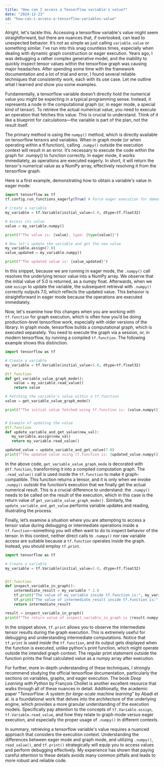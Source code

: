 ```yaml
---
title: "How can I access a TensorFlow variable's value?"
date: "2024-12-23"
id: "how-can-i-access-a-tensorflow-variables-value"
---
```


Alright, let's tackle this. Accessing a tensorflow variable's value might seem straightforward, but there are nuances that, if overlooked, can lead to unexpected behavior. It’s not as simple as just calling `variable.value` or something similar. I’ve run into this snag countless times, especially when dealing with dynamic graph construction or eager execution. Years ago, I was debugging a rather complex generative model, and the inability to quickly inspect tensor values within the tensorflow graph was causing major headaches. After spending some time with the framework documentation and a lot of trial and error, I found several reliable techniques that consistently work, each with its use case. Let me outline what I learned and show you some examples.

Fundamentally, a tensorflow variable doesn't directly hold the numerical value you might be expecting in a typical programming sense. Instead, it represents a node in the computational graph (or, in eager mode, a special kind of tensor). To retrieve the actual numerical value, you need to execute an operation that fetches this value. This is crucial to understand. Think of it like a blueprint for calculations—the variable is part of the plan, not the result itself.

The primary method is using the `numpy()` method, which is directly available on tensorflow tensors and variables. When in graph mode (or when operating within a tf.function), calling `.numpy()` outside the execution context will result in an error. It’s necessary to execute the code within the graph for .numpy() to function correctly. In eager mode, it works immediately, as operations are executed eagerly. In short, it will return the tensor's numerical value as a NumPy array, effectively resolving it from the tensorflow graph.

Here is a first example, demonstrating how to obtain a variable's value in eager mode:

```python
import tensorflow as tf
tf.config.run_functions_eagerly(True) # Force eager execution for demonstration purposes

# Create a variable
my_variable = tf.Variable(initial_value=5.0, dtype=tf.float32)

# Access its value
value = my_variable.numpy()

print(f"The value is: {value}, type: {type(value)}")

# Now let's update the variable and get the new value
my_variable.assign(7.0)
value_updated = my_variable.numpy()

print(f"The updated value is: {value_updated}")
```

In this snippet, because we are running in eager mode, the `.numpy()` call resolves the underlying tensor value into a NumPy array. We observe that the initial value of 5.0 is returned, as a numpy float. Afterwards, when we use `assign` to update the variable, the subsequent retrieval with `.numpy()` correctly outputs 7.0, which reflects the updated value. This behavior is straightforward in eager mode because the operations are executed immediately.

Now, let's examine how this changes when you are working with `tf.function` for graph execution, which is often how you’d be doing production-level tensorflow work, especially with older versions of the library. In graph mode, tensorflow builds a computational graph, which is executed separately. You need to execute the graph via a session, or, in modern tensorflow, by running a compiled `tf.function`. The following example shows this distinction.

```python
import tensorflow as tf

# Create a variable
my_variable = tf.Variable(initial_value=5.0, dtype=tf.float32)

@tf.function
def get_variable_value_graph_mode():
    value = my_variable.read_value()
    return value

# Fetching the variable's value within a tf.function
value = get_variable_value_graph_mode()

print(f"The initial value fetched using tf.function is: {value.numpy()}")


# Example of updating the value
@tf.function
def update_variable_and_get_value(new_val):
   my_variable.assign(new_val)
   return my_variable.read_value()

updated_value = update_variable_and_get_value(7.0)
print(f"The updated value using tf.function is: {updated_value.numpy()}")
```

In the above code, `get_variable_value_graph_mode` is decorated with `@tf.function`, transforming it into a compiled computation graph. The `.read_value()` call is used inside the `tf.function` to make it graph-compatible. This function returns a tensor, and it is only when we invoke `.numpy()` *outside* the function’s execution that we finally get the actual numerical result. This is a crucial difference to understand: the `.numpy()` needs to be called on the result of the execution, which in this case is the return value of `get_variable_value_graph_mode()`. Similarly, the `update_variable_and_get_value` performs variable updates and reading, illustrating the process.

Finally, let’s examine a situation where you are attempting to access a tensor value during debugging or intermediate operations inside a `tf.function`—something you will often want to do to inspect behavior of the tensor. In this context, neither direct calls to `.numpy()` nor raw variable access are suitable because a `tf.function` operates inside the graph. Instead, you should employ `tf.print`.

```python
import tensorflow as tf

# Create a variable
my_variable = tf.Variable(initial_value=5.0, dtype=tf.float32)


@tf.function
def inspect_variable_in_graph():
    intermediate_result = my_variable * 2.0
    tf.print("The value of my_variable inside tf.function is:", my_variable.read_value())
    tf.print("The value of intermediate_result inside tf.function is:", intermediate_result)
    return intermediate_result

result = inspect_variable_in_graph()
print(f"The return value of inspect_variable_in_graph is {result.numpy()}")
```

In the snippet above, `tf.print` allows you to observe the intermediate tensor results during the graph execution. This is extremely useful for debugging and understanding intermediate computations. Notice that `tf.print` is used *inside* the `tf.function`, and its output gets displayed when the function is executed, unlike python's print function, which might operate outside the intended graph context. The regular print statement outside the function prints the final calculated value as a numpy array after execution.

For further, more in-depth understanding of these techniques, I strongly recommend studying the official tensorflow documentation, particularly the sections on variables, graphs, and eager execution. The book *Deep Learning with Python* by François Chollet is another excellent resource that walks through all of these nuances in detail. Additionally, the academic paper "*TensorFlow: A system for large-scale machine learning*" by Abadi et al. is a foundational work that delves into the architecture of the underlying engine, which provides a more granular understanding of the execution models. Specifically pay attention to the concepts of `tf.Variable.assign`, `tf.Variable.read_value`, and how they relate to graph mode versus eager execution, and especially the proper usage of `.numpy()` in different contexts.

In summary, retrieving a tensorflow variable's value requires a nuanced approach that considers the execution context. Understanding the differences between eager mode and graph mode, and utilizing `.numpy()`, `read_value()`, and `tf.print()` strategically will equip you to access values and perform debugging effectively. My experience has shown that paying careful attention to these details avoids many common pitfalls and leads to more robust and reliable code.
